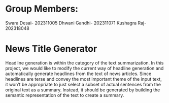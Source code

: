 # Group Members:
Swara Desai- 202311005
Dhwani Gandhi- 202311071
Kushagra Raj- 202318048

# News Title Generator
Headline generation is within the category of the text summarization. In this project, we would like to modify the current way of headline generation and automatically generate headlines from the text of news articles. Since headlines are terse and convey the most important theme of the input text, it won’t be appropriate to just select a subset of actual sentences from the original text as a summary. Instead, it should be generated by building the semantic representation of the text to create a summary.

